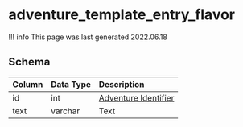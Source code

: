 # adventure_template_entry_flavor

!!! info
	This page was last generated 2022.06.18

## Schema

| Column | Data Type | Description |
| :--- | :--- | :--- |
| id | int | [Adventure Identifier](adventure_details.md) |
| text | varchar | Text |

